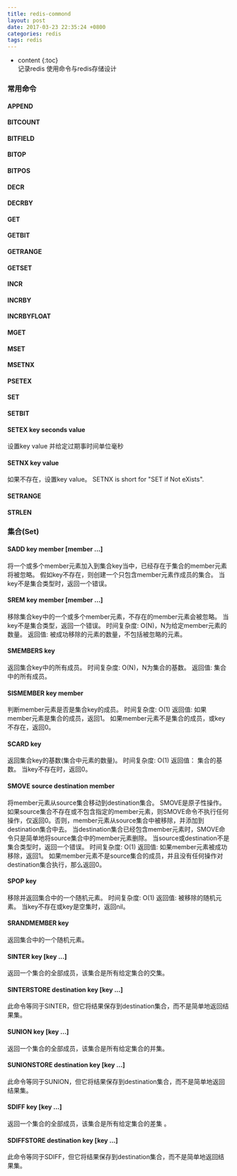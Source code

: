 ```yaml
---
title: redis-commond
layout: post
date: 2017-03-23 22:35:24 +0800
categories: redis
tags: redis
---
```



* content
{:toc}                                                                                                          
记录redis 使用命令与redis存储设计








### 常用命令 

#### APPEND
#### BITCOUNT
#### BITFIELD
#### BITOP
#### BITPOS
#### DECR
#### DECRBY
#### GET
#### GETBIT
#### GETRANGE
#### GETSET
#### INCR
#### INCRBY
#### INCRBYFLOAT
#### MGET
#### MSET
#### MSETNX
#### PSETEX
#### SET
#### SETBIT

#### SETEX key seconds value

设置key value 并给定过期事时间单位毫秒

#### SETNX key value

如果不存在，设置key value。 
SETNX is short for "SET if Not eXists".

#### SETRANGE

#### STRLEN





### 集合(Set)

#### SADD key member [member ...]

将一个或多个member元素加入到集合key当中，已经存在于集合的member元素将被忽略。
假如key不存在，则创建一个只包含member元素作成员的集合。
当key不是集合类型时，返回一个错误。

#### SREM key member [member ...]

移除集合key中的一个或多个member元素，不存在的member元素会被忽略。
当key不是集合类型，返回一个错误。
时间复杂度:
O(N)，N为给定member元素的数量。
返回值:
被成功移除的元素的数量，不包括被忽略的元素。

#### SMEMBERS key

返回集合key中的所有成员。
时间复杂度:
O(N)，N为集合的基数。
返回值:
集合中的所有成员。

#### SISMEMBER key member

判断member元素是否是集合key的成员。
时间复杂度:
O(1)
返回值:
如果member元素是集合的成员，返回1。
如果member元素不是集合的成员，或key不存在，返回0。

#### SCARD key

返回集合key的基数(集合中元素的数量)。
时间复杂度:
O(1)
返回值：
集合的基数。
当key不存在时，返回0。

#### SMOVE source destination member

将member元素从source集合移动到destination集合。
SMOVE是原子性操作。
如果source集合不存在或不包含指定的member元素，则SMOVE命令不执行任何操作，仅返回0。否则，member元素从source集合中被移除，并添加到destination集合中去。
当destination集合已经包含member元素时，SMOVE命令只是简单地将source集合中的member元素删除。
当source或destination不是集合类型时，返回一个错误。
时间复杂度:
O(1)
返回值:
如果member元素被成功移除，返回1。
如果member元素不是source集合的成员，并且没有任何操作对destination集合执行，那么返回0。

#### SPOP key

移除并返回集合中的一个随机元素。
时间复杂度:
O(1)
返回值:
被移除的随机元素。
当key不存在或key是空集时，返回nil。

#### SRANDMEMBER key

返回集合中的一个随机元素。

#### SINTER key [key ...]

返回一个集合的全部成员，该集合是所有给定集合的交集。

#### SINTERSTORE destination key [key ...]

此命令等同于SINTER，但它将结果保存到destination集合，而不是简单地返回结果集。

#### SUNION key [key ...]

返回一个集合的全部成员，该集合是所有给定集合的并集。

#### SUNIONSTORE destination key [key ...]

此命令等同于SUNION，但它将结果保存到destination集合，而不是简单地返回结果集。

#### SDIFF key [key ...]

返回一个集合的全部成员，该集合是所有给定集合的差集 。

#### SDIFFSTORE destination key [key ...]

此命令等同于SDIFF，但它将结果保存到destination集合，而不是简单地返回结果集。



